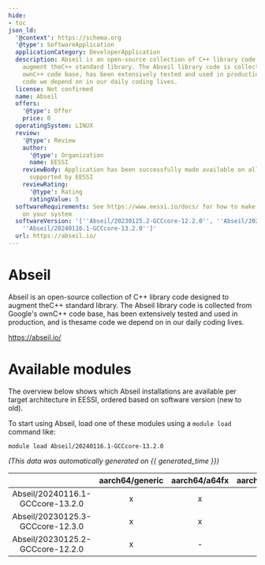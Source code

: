 ```yaml
---
hide:
- toc
json_ld:
  '@context': https://schema.org
  '@type': SoftwareApplication
  applicationCategory: DeveloperApplication
  description: Abseil is an open-source collection of C++ library code designed to
    augment theC++ standard library. The Abseil library code is collected from Google's
    ownC++ code base, has been extensively tested and used in production, and is thesame
    code we depend on in our daily coding lives.
  license: Not confirmed
  name: Abseil
  offers:
    '@type': Offer
    price: 0
  operatingSystem: LINUX
  review:
    '@type': Review
    author:
      '@type': Organization
      name: EESSI
    reviewBody: Application has been successfully made available on all architectures
      supported by EESSI
    reviewRating:
      '@type': Rating
      ratingValue: 5
  softwareRequirements: See https://www.eessi.io/docs/ for how to make EESSI available
    on your system
  softwareVersion: '[''Abseil/20230125.2-GCCcore-12.2.0'', ''Abseil/20230125.3-GCCcore-12.3.0'',
    ''Abseil/20240116.1-GCCcore-13.2.0'']'
  url: https://abseil.io/
---
```


Abseil
======


Abseil is an open-source collection of C++ library code designed to augment theC++ standard library. The Abseil library code is collected from Google's ownC++ code base, has been extensively tested and used in production, and is thesame code we depend on in our daily coding lives.

https://abseil.io/
# Available modules


The overview below shows which Abseil installations are available per target architecture in EESSI, ordered based on software version (new to old).

To start using Abseil, load one of these modules using a `module load` command like:

```shell
module load Abseil/20240116.1-GCCcore-13.2.0
```

*(This data was automatically generated on {{ generated_time }})*

| |aarch64/generic|aarch64/a64fx|aarch64/neoverse_n1|aarch64/neoverse_v1|aarch64/nvidia/grace|x86_64/generic|x86_64/amd/zen2|x86_64/amd/zen3|x86_64/amd/zen4|x86_64/intel/cascadelake|x86_64/intel/haswell|x86_64/intel/icelake|x86_64/intel/sapphirerapids|x86_64/intel/skylake_avx512|
| :---: | :---: | :---: | :---: | :---: | :---: | :---: | :---: | :---: | :---: | :---: | :---: | :---: | :---: | :---: |
|Abseil/20240116.1-GCCcore-13.2.0|x|x|x|x|x|x|x|x|x|x|x|x|x|x|
|Abseil/20230125.3-GCCcore-12.3.0|x|x|x|x|x|x|x|x|x|x|x|x|x|x|
|Abseil/20230125.2-GCCcore-12.2.0|x|-|x|x|x|x|x|x|x|x|x|x|x|x|
